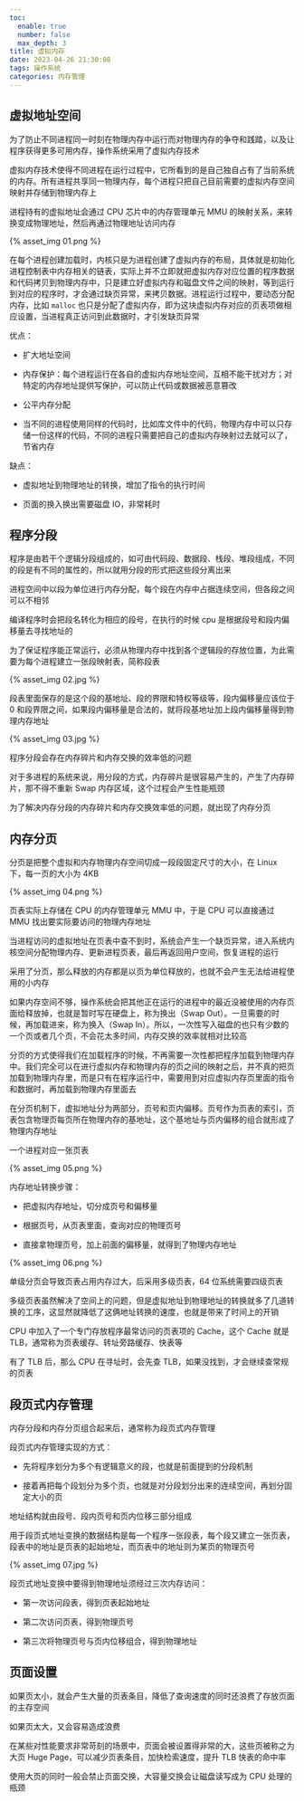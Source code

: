 ```yaml
---
toc:
  enable: true
  number: false
  max_depth: 3
title: 虚拟内存
date: 2023-04-26 21:30:08
tags: 操作系统
categories: 内存管理
---
```


## 虚拟地址空间

为了防止不同进程同一时刻在物理内存中运行而对物理内存的争夺和践踏，以及让程序获得更多可用内存，操作系统采用了虚拟内存技术

虚拟内存技术使得不同进程在运行过程中，它所看到的是自己独自占有了当前系统的内存。所有进程共享同一物理内存，每个进程只把自己目前需要的虚拟内存空间映射并存储到物理内存上

进程持有的虚拟地址会通过 CPU 芯片中的内存管理单元 MMU 的映射关系，来转换变成物理地址，然后再通过物理地址访问内存

{% asset_img 01.png %}

在每个进程创建加载时，内核只是为进程创建了虚拟内存的布局，具体就是初始化进程控制表中内存相关的链表，实际上并不立即就把虚拟内存对应位置的程序数据和代码拷贝到物理内存中，只是建立好虚拟内存和磁盘文件之间的映射，等到运行到对应的程序时，才会通过缺页异常，来拷贝数据。进程运行过程中，要动态分配内存，比如 `malloc` 也只是分配了虚拟内存，即为这块虚拟内存对应的页表项做相应设置，当进程真正访问到此数据时，才引发缺页异常

优点：

- 扩大地址空间

- 内存保护：每个进程运行在各自的虚拟内存地址空间，互相不能干扰对方；对特定的内存地址提供写保护，可以防止代码或数据被恶意篡改

- 公平内存分配

- 当不同的进程使用同样的代码时，比如库文件中的代码，物理内存中可以只存储一份这样的代码，不同的进程只需要把自己的虚拟内存映射过去就可以了，节省内存

缺点：

- 虚拟地址到物理地址的转换，增加了指令的执行时间

- 页面的换入换出需要磁盘 IO，非常耗时

## 程序分段

程序是由若干个逻辑分段组成的，如可由代码段、数据段、栈段、堆段组成，不同的段是有不同的属性的，所以就用分段的形式把这些段分离出来

进程空间中以段为单位进行内存分配，每个段在内存中占据连续空间，但各段之间可以不相邻

编译程序时会把段名转化为相应的段号，在执行的时候 cpu 是根据段号和段内偏移量去寻找地址的

为了保证程序能正常运行，必须从物理内存中找到各个逻辑段的存放位置，为此需要为每个进程建立一张段映射表，简称段表

{% asset_img 02.jpg %}

段表里面保存的是这个段的基地址、段的界限和特权等级等，段内偏移量应该位于 0 和段界限之间，如果段内偏移量是合法的，就将段基地址加上段内偏移量得到物理内存地址

{% asset_img 03.jpg %}

程序分段会存在内存碎片和内存交换的效率低的问题

对于多进程的系统来说，用分段的方式，内存碎片是很容易产生的，产生了内存碎片，那不得不重新 Swap 内存区域，这个过程会产生性能瓶颈

为了解决内存分段的内存碎片和内存交换效率低的问题，就出现了内存分页

## 内存分页

分页是把整个虚拟和内存物理内存空间切成一段段固定尺寸的大小，在 Linux 下，每一页的大小为 4KB

{% asset_img 04.png %}

页表实际上存储在 CPU 的内存管理单元 MMU 中，于是 CPU 可以直接通过 MMU 找出要实际要访问的物理内存地址

当进程访问的虚拟地址在页表中查不到时，系统会产生一个缺页异常，进入系统内核空间分配物理内存、更新进程页表，最后再返回用户空间，恢复进程的运行

采用了分页，那么释放的内存都是以页为单位释放的，也就不会产生无法给进程使用的小内存

如果内存空间不够，操作系统会把其他正在运行的进程中的最近没被使用的内存页面给释放掉，也就是暂时写在硬盘上，称为换出（Swap Out）。一旦需要的时候，再加载进来，称为换入（Swap In）。所以，一次性写入磁盘的也只有少数的一个页或者几个页，不会花太多时间，内存交换的效率就相对比较高

分页的方式使得我们在加载程序的时候，不再需要一次性都把程序加载到物理内存中。我们完全可以在进行虚拟内存和物理内存的页之间的映射之后，并不真的把页加载到物理内存里，而是只有在程序运行中，需要用到对应虚拟内存页里面的指令和数据时，再加载到物理内存里面去

在分页机制下，虚拟地址分为两部分，页号和页内偏移。页号作为页表的索引，页表包含物理页每页所在物理内存的基地址，这个基地址与页内偏移的组合就形成了物理内存地址

一个进程对应一张页表

{% asset_img 05.png %}

内存地址转换步骤：

- 把虚拟内存地址，切分成页号和偏移量

- 根据页号，从页表里面，查询对应的物理页号

- 直接拿物理页号，加上前面的偏移量，就得到了物理内存地址

{% asset_img 06.png %}

单级分页会导致页表占用内存过大，后采用多级页表，64 位系统需要四级页表

多级页表虽然解决了空间上的问题，但是虚拟地址到物理地址的转换就多了几道转换的工序，这显然就降低了这俩地址转换的速度，也就是带来了时间上的开销

CPU 中加入了一个专门存放程序最常访问的页表项的 Cache，这个 Cache 就是 TLB，通常称为页表缓存、转址旁路缓存、快表等

有了 TLB 后，那么 CPU 在寻址时，会先查 TLB，如果没找到，才会继续查常规的页表

## 段页式内存管理

内存分段和内存分页组合起来后，通常称为段页式内存管理

段页式内存管理实现的方式：

- 先将程序划分为多个有逻辑意义的段，也就是前面提到的分段机制

- 接着再把每个段划分为多个页，也就是对分段划分出来的连续空间，再划分固定大小的页

地址结构就由段号、段内页号和页内位移三部分组成

用于段页式地址变换的数据结构是每一个程序一张段表，每个段又建立一张页表，段表中的地址是页表的起始地址，而页表中的地址则为某页的物理页号

{% asset_img 07.jpg %}

段页式地址变换中要得到物理地址须经过三次内存访问：

- 第一次访问段表，得到页表起始地址

- 第二次访问页表，得到物理页号

- 第三次将物理页号与页内位移组合，得到物理地址

## 页面设置

如果页太小，就会产生大量的页表条目，降低了查询速度的同时还浪费了存放页面的主存空间

如果页太大，又会容易造成浪费

在某些对性能要求非常苛刻的场景中，页面会被设置得非常的大，这些页被称之为大页 Huge Page，可以减少页表条目，加快检索速度，提升 TLB 快表的命中率

使用大页的同时一般会禁止页面交换，大容量交换会让磁盘读写成为 CPU 处理的瓶颈
